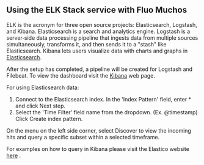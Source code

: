 Using the ELK Stack service with Fluo Muchos
--------------------------------------------------------------------

ELK is the acronym for three open source projects: Elasticsearch, Logstash, and Kibana. Elasticsearch is a search and 
analytics engine. Logstash is a server‑side data processing pipeline that ingests data from multiple sources 
simultaneously, transforms it, and then sends it to a "stash" like Elasticsearch. Kibana lets users visualize data with 
charts and graphs in [Elasticsearch](https://www.elastic.co/what-is/elk-stack). 

After the setup has completed, a pipeline will be created for Logstash and Filebeat. To view the dashboard visit the 
[Kibana](http://localhost:5601/app/kibana#/home) web page. 

For using Elasticsearch data: 

1. Connect to the Elasticsearch index. In the 'Index Pattern' field, enter * and click Next 
step. 
2. Select the 'Time Filter' field name from the dropdown. (Ex. @timestamp) Click Create index pattern.

On the menu on the left side corner, select Discover to view the incoming hits and query a specific subset within a selected 
timeframe. 

For examples on how to query in Kibana please visit the Elastico website [here](https://www.elastic.co/guide/en/beats/packetbeat/current/kibana-queries-filters.html) . 


